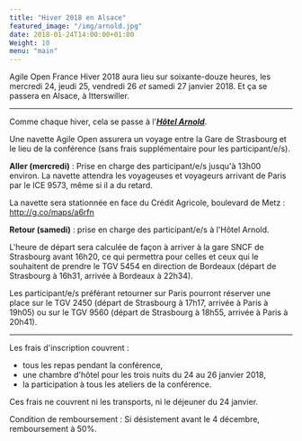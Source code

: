 ```yaml
---
title: "Hiver 2018 en Alsace"
featured_image: "/img/arnold.jpg"
date: 2018-01-24T14:00:00+01:00
Weight: 10
menu: "main"
---
```


Agile Open France Hiver 2018 aura lieu sur soixante-douze heures,
les mercredi 24, jeudi 25, vendredi 26 *et* samedi 27 janvier 2018. 
Et ça se passera en Alsace, à Itterswiller.

<!--more-->

----

Comme chaque hiver, cela se passe à l'[***Hôtel Arnold***](https://www.hotel-arnold.com/).

Une navette Agile Open assurera un voyage entre la Gare de Strasbourg et le lieu de la conférence (sans frais supplémentaire pour les participant/e/s).

**Aller (mercredi)** : Prise en charge des participant/e/s jusqu'à 13h00 environ. La navette attendra les voyageuses et voyageurs arrivant de Paris par le ICE 9573, même si il a du retard.

La navette sera stationnée en face du Crédit Agricole, boulevard de Metz : http://g.co/maps/a6rfn

**Retour (samedi)** : prise en charge des participant/e/s à l'Hôtel Arnold.

L'heure de départ sera calculée de façon à arriver à la gare SNCF de Strasbourg avant 16h20, ce qui permettra pour celles et ceux qui le souhaitent de prendre le TGV 5454 en direction de Bordeaux (départ de Strasbourg à 16h31, arrivée à Bordeaux à 22h34).

Les participant/e/s préférant retourner sur Paris pourront réserver une place sur le TGV 2450 (départ de Strasbourg à 17h17, arrivée à Paris à 19h05) ou sur le TGV 9560 (départ de Strasbourg à 18h55, arrivée à Paris à 20h41).

----

Les frais d'inscription couvrent :

- tous les repas pendant la conférence,
- une chambre d'hôtel pour les trois nuits du 24 au 26 janvier 2018,
- la participation à tous les ateliers de la conférence.

Ces frais ne couvrent ni les transports, ni le déjeuner du 24 janvier.

Condition de remboursement : Si désistement avant le 4 décembre, remboursement à 50%.
